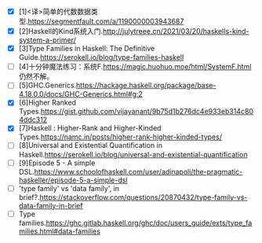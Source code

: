 - [x] [1]<译>简单的代数数据类型.https://segmentfault.com/a/1190000003943687
- [x] [2]Haskell的Kind系统入门.http://julytreee.cn/2021/03/20/haskells-kind-system-a-primer/
- [x] [3]Type Families in Haskell: The Definitive Guide.https://serokell.io/blog/type-families-haskell
- [ ] [4]十分钟魔法练习：系统F.https://magic.huohuo.moe/html/SystemF.html
  仍然不解。
- [ ] [5]GHC.Generics.https://hackage.haskell.org/package/base-4.18.0.0/docs/GHC-Generics.html#g:2
- [x] [6]Higher Ranked Types.https://gist.github.com/vijayanant/9b75d1b276dc4e933eb314c804ddc312
- [x] [7]Haskell : Higher-Rank and Higher-Kinded Types.https://namc.in/posts/higher-rank-higher-kinded-types/
- [ ] [8]Universal and Existential Quantification in Haskell.https://serokell.io/blog/universal-and-existential-quantification
- [ ] [9]Episode 5 - A simple DSL.https://www.schoolofhaskell.com/user/adinapoli/the-pragmatic-haskeller/episode-5-a-simple-dsl
- [ ] 'type family' vs 'data family', in brief?.https://stackoverflow.com/questions/20870432/type-family-vs-data-family-in-brief
- [ ] Type families.https://ghc.gitlab.haskell.org/ghc/doc/users_guide/exts/type_families.html#data-families